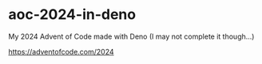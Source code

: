 # aoc-2024-in-deno
My 2024 Advent of Code made with Deno (I may not complete it though...)

https://adventofcode.com/2024
